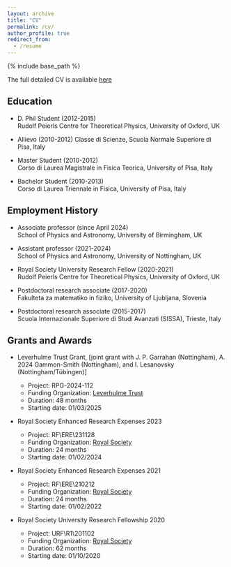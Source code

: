 ```yaml
---
layout: archive
title: "CV"
permalink: /cv/
author_profile: true
redirect_from:
  - /resume
---
```


{% include base_path %}

The full detailed CV is available [here](https://brunobertini.github.io/files/CV.pdf)

Education
---------
* D. Phil Student (2012-2015)  
Rudolf Peierls Centre for Theoretical Physics, University of Oxford, UK

* Allievo (2010-2012)
Classe di Scienze, Scuola Normale Superiore di Pisa, Italy


* Master Student (2010-2012)  
Corso di Laurea Magistrale in Fisica Teorica, University of Pisa, Italy


* Bachelor Student (2010-2013)  
Corso di Laurea Triennale in Fisica, University of Pisa, Italy

Employment History
-----------------
* Associate professor (since April 2024)  
School of Physics and Astronomy, University of Birmingham, UK 

* Assistant professor (2021-2024)  
School of Physics and Astronomy, University of Nottingham, UK

* Royal Society University Research Fellow (2020-2021)  
Rudolf Peierls Centre for Theoretical Physics, University of Oxford, UK

* Postdoctoral research associate (2017-2020)  
Fakulteta za matematiko in fiziko, University of Ljubljana, Slovenia  

* Postdoctoral research associate (2015-2017)  
Scuola Internazionale Superiore di Studi Avanzati (SISSA), Trieste, Italy 
  
Grants and Awards
-----------------

* Leverhulme Trust Grant, [joint grant with J. P. Garrahan (Nottingham), A. 2024 Gammon-Smith (Nottingham), and I. Lesanovsky (Nottingham/Tübingen)]
    * Project: RPG-2024-112
    * Funding Organization: [Leverhulme Trust](https://www.leverhulme.ac.uk/)
    * Duration: 48 months
    * Starting date: 01/03/2025

* Royal Society Enhanced Research Expenses 2023 
    * Project: RF\ERE\231128
    * Funding Organization: [Royal Society](https://royalsociety.org)
    * Duration: 24 months
    * Starting date: 01/02/2024

* Royal Society Enhanced Research Expenses 2021 
    * Project: RF\ERE\210212
    * Funding Organization: [Royal Society](https://royalsociety.org)
    * Duration: 24 months
    * Starting date: 01/02/2022

* Royal Society University Research Fellowship 2020 
    * Project: URF\R1\201102
    * Funding Organization: [Royal Society](https://royalsociety.org)
    * Duration: 62 months
    * Starting date: 01/10/2020


